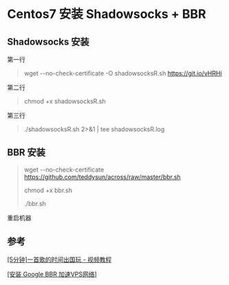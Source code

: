 # Centos7 安装 Shadowsocks + BBR

## Shadowsocks 安装

第一行

>  wget --no-check-certificate -O shadowsocksR.sh https://git.io/vHRHi

第二行

> chmod +x  shadowsocksR.sh

第三行

> ./shadowsocksR.sh 2>&1 | tee shadowsocksR.log



## BBR 安装

> wget --no-check-certificate https://github.com/teddysun/across/raw/master/bbr.sh
>
> chmod +x bbr.sh
>
> ./bbr.sh

重启机器



## 参考

[[5分钟]一首歌的时间出国玩 - 视频教程](https://www.bilibili.com/video/av32605250?from=search&seid=7300384500615215611)

[[安装 Google BBR 加速VPS网络]](https://www.cnblogs.com/Eason1024/p/8177665.html)

